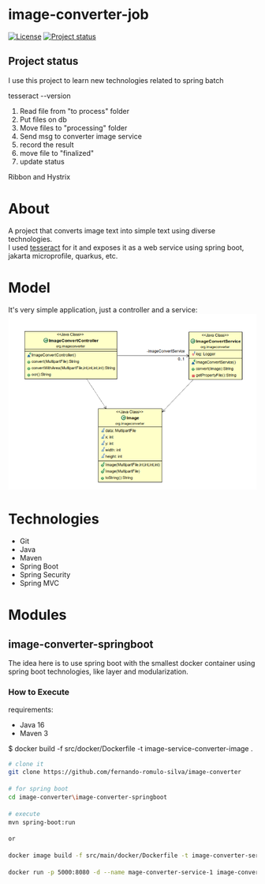 # image-converter-job

[![License](https://img.shields.io/badge/License-Apache%202.0-blue.svg)](https://opensource.org/licenses/Apache-2.0)
[![Project status](https://img.shields.io/badge/Project%20status-Maintenance-orange.svg)](https://img.shields.io/badge/Project%20status-Maintenance-orange.svg)

## Project status

I use this project to learn new technologies related to spring batch


tesseract --version


1) Read file from "to process" folder
2) Put files on db
3) Move files to "processing" folder
4) Send msg to converter image service
5) record the result
6) move file to "finalized"
7) update status


Ribbon and Hystrix


# About

A project that converts image text into simple text using diverse technologies.  
I used [tesseract](https://github.com/tesseract-ocr/tesseract) for it and exposes it as a web service using spring boot, jakarta microprofile, quarkus, etc.

# Model
It's very simple application, just a controller and a service:
![Model](https://github.com/fernando-romulo-silva/image-converter/blob/master/doc/class-diagram.png)

# Technologies

- Git
- Java
- Maven
- Spring Boot
- Spring Security
- Spring MVC

# Modules

## image-converter-springboot

The idea here is to use spring boot with the smallest docker container using spring boot technologies, like layer and modularization.

### How to Execute

requirements: 
 - Java 16
 - Maven 3
 
$ docker build -f src/docker/Dockerfile -t image-service-converter-image .

```bash
# clone it
git clone https://github.com/fernando-romulo-silva/image-converter

# for spring boot
cd image-converter\image-converter-springboot

# execute
mvn spring-boot:run

or

docker image build -f src/main/docker/Dockerfile -t image-converter-service-iso .

docker run -p 5000:8080 -d --name mage-converter-service-1 image-converter-service-iso


```

